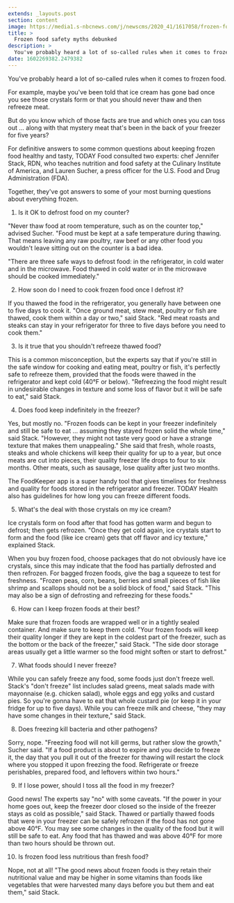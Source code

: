 ```yaml
--- 
extends: _layouts.post 
section: content 
image: https://media1.s-nbcnews.com/j/newscms/2020_41/1617058/frozen-food-mc-main1-201007_c96884ec1fcad29824ff3be543a63368.social_share_1200x630_center.jpg 
title: > 
  Frozen food safety myths debunked 
description: > 
  You've probably heard a lot of so-called rules when it comes to frozen food.For definitive answers to some common questions about keeping frozen food healthy and tasty, TODAY Food consulted two experts: chef Jennifer Stack, RDN, who teaches nutrition and food safety at the Culinary Institute of America, and Lauren Sucher, a press officer for the U.S. Food and Drug Administration (FDA).How soon do I need to cook frozen food once I defrost it?When you buy frozen food, choose packages that do not obviously have ice crystals, since this may indicate that the food has partially defrosted and then refrozen.Is frozen food less nutritious than fresh food? 
date: 1602269382.2479382 
--- 
```

You've probably heard a lot of so-called rules when it comes to frozen food.

For example, maybe you've been told that ice cream has gone bad once you see those crystals form or that you should never thaw and then refreeze meat.

But do you know which of those facts are true and which ones you can toss out ... along with that mystery meat that's been in the back of your freezer for five years?

For definitive answers to some common questions about keeping frozen food healthy and tasty, TODAY Food consulted two experts: chef Jennifer Stack, RDN, who teaches nutrition and food safety at the Culinary Institute of America, and Lauren Sucher, a press officer for the U.S. Food and Drug Administration (FDA).

Together, they've got answers to some of your most burning questions about everything frozen.

1. Is it OK to defrost food on my counter?

"Never thaw food at room temperature, such as on the counter top," advised Sucher. "Food must be kept at a safe temperature during thawing. That means leaving any raw poultry, raw beef or any other food you wouldn't leave sitting out on the counter is a bad idea.

"There are three safe ways to defrost food: in the refrigerator, in cold water and in the microwave. Food thawed in cold water or in the microwave should be cooked immediately."

2. How soon do I need to cook frozen food once I defrost it?

If you thawed the food in the refrigerator, you generally have between one to five days to cook it. "Once ground meat, stew meat, poultry or fish are thawed, cook them within a day or two," said Stack. "Red meat roasts and steaks can stay in your refrigerator for three to five days before you need to cook them."

3. Is it true that you shouldn't refreeze thawed food?

This is a common misconception, but the experts say that if you're still in the safe window for cooking and eating meat, poultry or fish, it's perfectly safe to refreeze them, provided that the foods were thawed in the refrigerator and kept cold (40°F or below). "Refreezing the food might result in undesirable changes in texture and some loss of flavor but it will be safe to eat," said Stack.

4. Does food keep indefinitely in the freezer?

Yes, but mostly no. "Frozen foods can be kept in your freezer indefinitely and still be safe to eat ... assuming they stayed frozen solid the whole time," said Stack. "However, they might not taste very good or have a strange texture that makes them unappealing." She said that fresh, whole roasts, steaks and whole chickens will keep their quality for up to a year, but once meats are cut into pieces, their quality freezer life drops to four to six months. Other meats, such as sausage, lose quality after just two months.

The FoodKeeper app is a super handy tool that gives timelines for freshness and quality for foods stored in the refrigerator and freezer. TODAY Health also has guidelines for how long you can freeze different foods.

5. What's the deal with those crystals on my ice cream?

Ice crystals form on food after that food has gotten warm and begun to defrost; then gets refrozen. "Once they get cold again, ice crystals start to form and the food (like ice cream) gets that off flavor and icy texture," explained Stack.

When you buy frozen food, choose packages that do not obviously have ice crystals, since this may indicate that the food has partially defrosted and then refrozen. For bagged frozen foods, give the bag a squeeze to test for freshness. "Frozen peas, corn, beans, berries and small pieces of fish like shrimp and scallops should not be a solid block of food," said Stack. "This may also be a sign of defrosting and refreezing for these foods."

6. How can I keep frozen foods at their best?

Make sure that frozen foods are wrapped well or in a tightly sealed container. And make sure to keep them cold. "Your frozen foods will keep their quality longer if they are kept in the coldest part of the freezer, such as the bottom or the back of the freezer," said Stack. "The side door storage areas usually get a little warmer so the food might soften or start to defrost."

7. What foods should I never freeze?

While you can safely freeze any food, some foods just don't freeze well. Stack's "don't freeze" list includes salad greens, meat salads made with mayonnaise (e.g. chicken salad), whole eggs and egg yolks and custard pies. So you're gonna have to eat that whole custard pie (or keep it in your fridge for up to five days). While you can freeze milk and cheese, "they may have some changes in their texture," said Stack.

8. Does freezing kill bacteria and other pathogens?

Sorry, nope. "Freezing food will not kill germs, but rather slow the growth," Sucher said. "If a food product is about to expire and you decide to freeze it, the day that you pull it out of the freezer for thawing will restart the clock where you stopped it upon freezing the food. Refrigerate or freeze perishables, prepared food, and leftovers within two hours."

9. If I lose power, should I toss all the food in my freezer?

Good news! The experts say "no" with some caveats. "If the power in your home goes out, keep the freezer door closed so the inside of the freezer stays as cold as possible," said Stack. Thawed or partially thawed foods that were in your freezer can be safely refrozen if the food has not gone above 40°F. You may see some changes in the quality of the food but it will still be safe to eat. Any food that has thawed and was above 40°F for more than two hours should be thrown out.

10. Is frozen food less nutritious than fresh food?

Nope, not at all! "The good news about frozen foods is they retain their nutritional value and may be higher in some vitamins than foods like vegetables that were harvested many days before you but them and eat them," said Stack.